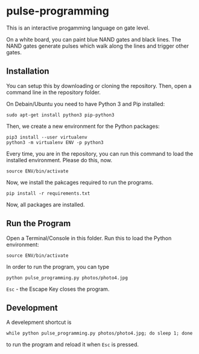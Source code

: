 # pulse-programming

This is an interactive progamming language on gate level.

On a white board, you can paint blue NAND gates and black lines.
The NAND gates generate pulses which walk along the lines and
trigger other gates.

## Installation

You can setup this by downloading or cloning the repository.
Then, open a command line in the repository folder.

On Debain/Ubuntu you need to have Python 3 and Pip installed:

    sudo apt-get install python3 pip-python3

Then, we create a new environment for the Python packages:

    pip3 install --user virtualenv
    python3 -m virtualenv ENV -p python3

Every time, you are in the repository, you can run this command to load the
installed environment. Please do this, now.

    source ENV/bin/activate

Now, we install the pakcages required to run the programs.

    pip install -r requirements.txt

Now, all packages are installed.

## Run the Program

Open a Terminal/Console in this folder.
Run this to load the Python environment:

    source ENV/bin/activate

In order to run the program, you can type

    python pulse_programming.py photos/photo4.jpg

`Esc` - the Escape Key closes the program.

## Development

A develepment shortcut is

    while python pulse_programming.py photos/photo4.jpg; do sleep 1; done

to run the program and reload it when `Esc` is pressed.
